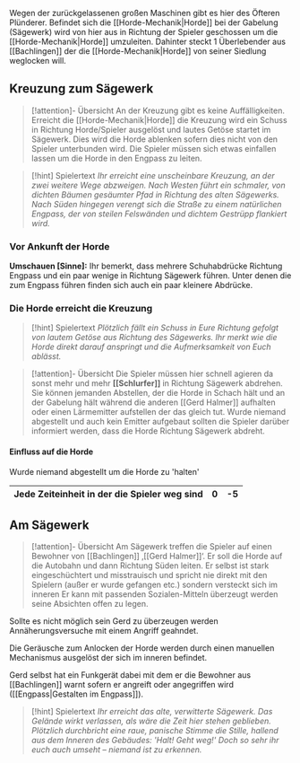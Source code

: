 Wegen der zurückgelassenen großen Maschinen gibt es hier des Öfteren Plünderer. Befindet sich die [[Horde-Mechanik|Horde]] bei der Gabelung (Sägewerk) wird von hier aus in Richtung der Spieler geschossen um die [[Horde-Mechanik|Horde]] umzuleiten. Dahinter steckt 1 Überlebender aus [[Bachlingen]] der die [[Horde-Mechanik|Horde]] von seiner Siedlung weglocken will.
## Kreuzung zum Sägewerk
>[!attention]- Übersicht
>An der Kreuzung gibt es keine Auffälligkeiten. Erreicht die [[Horde-Mechanik|Horde]] die Kreuzung wird ein Schuss in Richtung Horde/Spieler ausgelöst und lautes Getöse startet im Sägewerk. Dies wird die Horde ablenken sofern dies nicht von den Spieler unterbunden wird. Die Spieler müssen sich etwas einfallen lassen um die Horde in den Engpass zu leiten.

>[!hint] Spielertext
>*Ihr erreicht eine unscheinbare Kreuzung, an der zwei weitere Wege abzweigen. Nach Westen führt ein schmaler, von dichten Bäumen gesäumter Pfad in Richtung des alten Sägewerks. Nach Süden hingegen verengt sich die Straße zu einem natürlichen Engpass, der von steilen Felswänden und dichtem Gestrüpp flankiert wird.*
### Vor Ankunft der Horde
**Umschauen \[Sinne\]:** Ihr bemerkt, dass mehrere Schuhabdrücke Richtung Engpass und ein paar wenige in Richtung Sägewerk führen. Unter denen die zum Engpass führen finden sich auch ein paar kleinere Abdrücke.
### Die Horde erreicht die Kreuzung
>[!hint] Spielertext
>*Plötzlich fällt ein Schuss in Eure Richtung gefolgt von lautem Getöse aus Richtung des Sägewerks. Ihr merkt wie die Horde direkt darauf anspringt und die Aufmerksamkeit von Euch ablässt.*

>[!attention]- Übersicht
>Die Spieler müssen hier schnell agieren da sonst mehr und mehr **[[Schlurfer]]** in Richtung Sägewerk abdrehen. Sie können jemanden Abstellen, der die Horde in Schach hält und an der Gabelung hält während die anderen [[Gerd Halmer]] aufhalten oder einen Lärmemitter aufstellen der das gleich tut.
>Wurde niemand abgestellt und auch kein Emitter aufgebaut sollten die Spieler darüber informiert werden, dass die Horde Richtung Sägewerk abdreht.
#### Einfluss auf die Horde
Wurde niemand abgestellt um die Horde zu 'halten'

| Jede Zeiteinheit in der die Spieler weg sind | 0   | -5  |
| -------------------------------------------- | --- | --- |

## Am Sägewerk

>[!attention]- Übersicht
>Am Sägewerk treffen die Spieler auf einen Bewohner von [[Bachlingen]] ‚[[Gerd Halmer]]‘.
>Er soll die Horde auf die Autobahn und dann Richtung Süden leiten.
>Er selbst ist stark eingeschüchtert und misstrauisch und spricht nie direkt mit den Spielern (außer er wurde gefangen etc.) sondern versteckt sich im inneren
>Er kann mit passenden Sozialen-Mitteln überzeugt werden seine Absichten offen zu legen.

Sollte es nicht möglich sein Gerd zu überzeugen werden Annäherungsversuche mit einem Angriff geahndet.

Die Geräusche zum Anlocken der Horde werden durch einen manuellen Mechanismus ausgelöst der sich im inneren befindet.

Gerd selbst hat ein Funkgerät dabei mit dem er die Bewohner aus [[Bachlingen]] warnt sofern er angreift oder angegriffen wird ([[Engpass|Gestalten im Engpass]]).

>[!hint] Spielertext
>*Ihr erreicht das alte, verwitterte Sägewerk. Das Gelände wirkt verlassen, als wäre die Zeit hier stehen geblieben. Plötzlich durchbricht eine raue, panische Stimme die Stille, hallend aus dem Inneren des Gebäudes: 'Halt! Geht weg!' Doch so sehr ihr euch auch umseht – niemand ist zu erkennen.*

